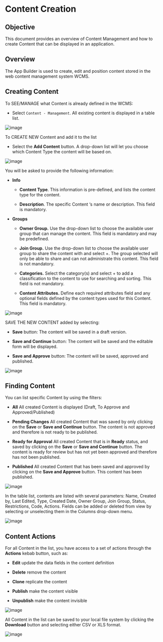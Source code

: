 # Content Creation

## Objective

This document provides an overview of Content Management and how to create Content that can be displayed in an application.

## Overview

The App Builder is used to create, edit and position content stored in the web content management system WCMS.  

## Creating Content

To SEE/MANAGE what Content is already defined in the WCMS:

-   Select `Content - Management`. All existing 
    content is displayed in a table list.

![image](./extracted-media/media/Content1.png)

To CREATE NEW Content and add it to the list

-   Select the **Add Content** button. A drop-down list will let you
    choose which Content Type the content will be based on.

![image](./extracted-media/media/Content2.png)

You will be asked to provide the following information:

-   **Info**

    -   **Content Type**. This information is pre-defined, and lists the
        content type for the content.

    -   **Description**. The specific Content ‘s name or description. This field
        is mandatory.

-   **Groups**

    -   **Owner Group.** Use the drop-down list to choose the
        available user group that can manage the content.
        This field is mandatory and may be predefined.

    -   **Join Group.** Use the drop-down list to choose the
        available user group to share the content with and select +. The group
        selected will only be able to share and can not
        administrate this content. This field is not mandatory.

    -   **Categories.** Select the category(s) and select + to add a classification to the 
        content to use for searching and sorting.  This field is not mandatory.

    -   **Content Attributes.** Define each required attributes field and any optional fields
        defined by the content types used for this Content. This field is mandatory.

![image](./extracted-media/media/Content3.png)

SAVE THE NEW CONTENT added by selecting:

-   **Save** button: The content will be saved in a draft version.

-   **Save and Continue** button: The content will be saved and the editable form will be displayed.

-   **Save and Approve** button: The content will be saved, approved and published.

![image](./extracted-media/media/Content4.png)

## Finding Content

You can list specific Content by using the filters:

-   **All** All created Content is displayed (Draft, To Approve and
    Approved/Published)

-   **Pending Changes** All created Content that was saved by only clicking on the
    **Save** or **Save and Continue** button. The content is not
    approved and therefore is not ready to be published.

-   **Ready for Approval** All created Content that is in **Ready** status,
    and saved by clicking on the **Save** or **Save and Continue** button.
    The content is ready for review but has not yet been approved and
    therefore has not been published.

-   **Published** All created Content that has been saved and approved
    by clicking on the **Save and Approve** button. This content has been
    published.

![image](./extracted-media/media/Content5.png)

In the table list, contents are listed with several parameters: Name,
Created by, Last Edited, Type, Created Date, Owner Group, Join Group,
Status, Restrictions, Code, Actions. Fields can be added or deleted from view by selecting or unselecting them
in the Columns drop-down menu.

![image](./extracted-media/media/Content6.png)

## Content Actions

For all Content in the list, you have access to a set of actions
through the **Actions** kebab button, such as:

-   **Edit** update the data fields in the content definition

-   **Delete** remove the content

-   **Clone** replicate the content

-   **Publish** make the content visible

-   **Unpublish** make the content invisible

![image](./extracted-media/media/Content7.png)

All Content in the list can be saved to your local file system by clicking the
**Download** button and selecting either CSV or XLS format.

![image](./extracted-media/media/Content8.png)

